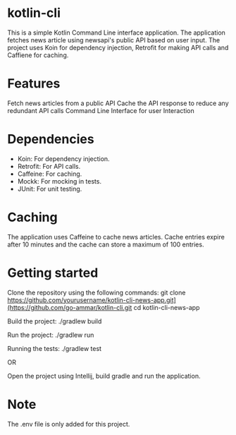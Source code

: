 # kotlin-cli
This is a simple Kotlin Command Line interface application. The application fetches news article using newsapi's public API based on user input. The project uses Koin for dependency injection, Retrofit for making API calls and Caffiene for caching. 

# Features
Fetch news articles from a public API
Cache the API response to reduce any redundant API calls
Command Line Interface for user Interaction

# Dependencies
* Koin: For dependency injection.
* Retrofit: For API calls.
* Caffeine: For caching.
* Mockk: For mocking in tests.
* JUnit: For unit testing.

# Caching
The application uses Caffeine to cache news articles. Cache entries expire after 10 minutes and the cache can store a maximum of 100 entries.

# Getting started

Clone the repository using the following commands:
git clone https://github.com/yourusername/kotlin-cli-news-app.git](https://github.com/go-ammar/kotlin-cli.git
cd kotlin-cli-news-app

Build the project:
./gradlew build

Run the project:
./gradlew run

Running the tests:
./gradlew test

OR

Open the project using Intellij, build gradle and run the application.


# Note
The .env file is only added for this project.
